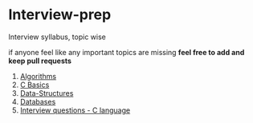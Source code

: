 # Interview-prep
Interview syllabus, topic wise
<p>if anyone feel like any important topics are missing <b>feel free to add and keep pull requests</b></p>
<ol>
  <li><a href="https://github.com/mani1998/Interview-prep/blob/master/Algorithms">Algorithms</a></li>
  <li><a href="https://github.com/mani1998/Interview-prep/blob/master/C%20Basics">C Basics</a></li>
  <li><a href="https://github.com/mani1998/Interview-prep/blob/master/Data-Structures">Data-Structures</a></li>
  <li><a href="https://github.com/mani1998/Interview-prep/blob/master/Databases">Databases</a></li>
  <li><a href="https://github.com/mani1998/Interview-prep/blob/master/c-interview%20questions">Interview questions - C language </a></li>
</ol>
